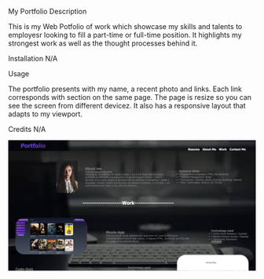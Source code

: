 My Portfolio
Description

This is my Web Potfolio of work which showcase my skills and talents to employesr looking to fill a part-time or full-time position. It highlights my strongest work as well as the thought processes behind it.

Installation
N/A

Usage

The portfolio presents with my name, a recent photo and links. Each link corresponds with section on the same page. The page is resize so you can see the screen from different devicez. It also has a responsive layout that adapts to my viewport.



Credits
N/A

![Getting Started](./assets/images/Screen%20Shot%202022-12-12%20at%201.10.25%20PM.png)

